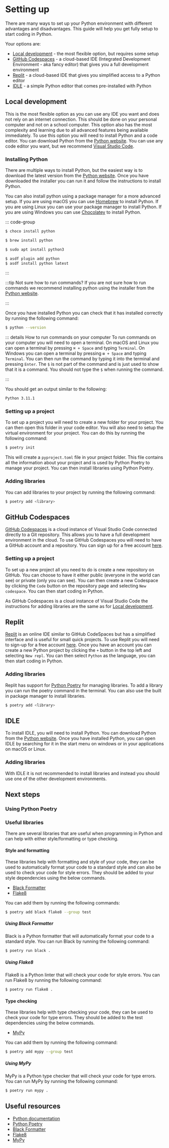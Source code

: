 # Setting up
There are many ways to set up your Python environment with different advantages and disadvantages. This guide will help you get fully setup to start coding in Python.

Your options are:
- [Local development](#local-development) - the most flexible option, but requires some setup
- [GitHub Codespaces](#github-codespaces) - a cloud-based IDE (Integrated Development Environment - aka fancy editor) that gives you a full development environment
- [Replit](#replit) - a cloud-based IDE that gives you simplified access to a Python editor
- [IDLE](#idle) - a simple Python editor that comes pre-installed with Python

## Local development
This is the most flexible option as you can use any IDE you want and does not rely on an internet connection. This should be done on your personal computer and not on a school computer. This option also has the most complexity and learning due to all advanced features being available immediately. To use this option you will need to install Python and a code editor. You can download Python from the [Python website](https://www.python.org/downloads/). You can use any code editor you want, but we recommend [Visual Studio Code](https://code.visualstudio.com/).

### Installing Python
There are multiple ways to install Python, but the easiest way is to download the latest version from the [Python website](https://www.python.org/downloads/). Once you have downloaded the installer you can run it and follow the instructions to install Python.

You can also install python using a package manager for a more advanced setup. If you are using macOS you can use [Homebrew](https://brew.sh) to install Python. If you are using Linux you can use your package manager to install Python. If you are using Windows you can use [Chocolatey](https://chocolatey.org) to install Python.

::: code-group

```sh [Chocolatey]
$ choco install python
```

```sh [Homebrew]
$ brew install python
```

```sh [Linux]
$ sudo apt install python3
```

```sh [asdf]
$ asdf plugin add python
$ asdf install python latest
```

:::

:::tip Not sure how to run commands?
If you are not sure how to run commands we recommend installing python using the installer from the [Python website](https://www.python.org/downloads/).

:::

Once you have installed Python you can check that it has installed correctly by running the following command:
```sh
$ python --version
```

::: details How to run commands on your computer
To run commands on your computer you will need to open a terminal. On macOS and Linux you can open a terminal by pressing `⌘ + Space` and typing `Terminal`. On Windows you can open a terminal by pressing `⊞ + Space` and typing `Terminal`. You can then run the command by typing it into the terminal and pressing `Enter`. The `$` is not part of the command and is just used to show that it is a command. You should not type the `$` when running the command.

:::

You should get an output similar to the following:
```sh
Python 3.11.1
```

### Setting up a project
To set up a project you will need to create a new folder for your project. You can then open this folder in your code editor. You will also need to setup the virtual environment for your project. You can do this by running the following command:
```sh
$ poetry init
```

This will create a `pyproject.toml` file in your project folder. This file contains all the information about your project and is used by Python Poetry to manage your project. You can then install libraries using Python Poetry.

### Adding libraries
You can add libraries to your project by running the following command:
```sh
$ poetry add <library>
```

## GitHub Codespaces
[GitHub Codespaces](https://github.com/features/codespaces) is a cloud instance of Visual Studio Code connected directly to a Git repository. This allows you to have a full development environment in the cloud. To use GitHub Codespaces you will need to have a GitHub account and a repository. You can sign up for a free account [here](https://github.com).

### Setting up a project
To set up a new project all you need to do is create a new repository on GitHub. You can choose to have it either public (everyone in the world can see) or private (only you can see). You can then create a new Codespace by clicking the `Code` button on the repository page and selecting `New codespace`. You can then start coding in Python.

As GitHub Codespaces is a cloud instance of Visual Studio Code the instructions for adding libraries are the same as for [Local development](#local-development).

## Replit
[Replit](https://replit.com) is an online IDE similar to GitHub CodeSpaces but has a simplified interface and is useful for small quick projects. To use Replit you will need to sign-up for a free account [here](https://replit.com/signup). Once you have an account you can create a new Python project by clicking the `+` button in the top left and selecting `New repl`. You can then select `Python` as the language, you can then start coding in Python.

### Adding libraries
Replit has support for [Python Poetry](https://python-poetry.org) for managing libraries. To add a library you can run the poetry command in the terminal. You can also use the built in package manager to install libraries.

```sh
$ poetry add <library>
```

## IDLE
To install IDLE, you will need to install Python. You can download Python from the [Python website](https://www.python.org/downloads/). Once you have installed Python, you can open IDLE by searching for it in the start menu on windows or in your applications on macOS or Linux.

### Adding libraries
With IDLE it is not recommended to install libraries and instead you should use one of the other development environments.


## Next steps

### Using Python Poetry

### Useful libraries
There are several libraries that are useful when programming in Python and can help with either style/formatting or type checking.

#### Style and formatting
These libraries help with formatting and style of your code, they can be used to automatically format your code to a standard style and can also be used to check your code for style errors. They should be added to your style dependencies using the below commands.

- [Black Formatter](https://black.readthedocs.io/en/stable/)
- [Flake8](https://flake8.pycqa.org/en/latest/)

You can add them by running the following commands:
```sh
$ poetry add black flake8 --group test
```

##### Using Black Formatter
Black is a Python formatter that will automatically format your code to a standard style. You can run Black by running the following command:
```sh
$ poetry run black .
```

##### Using Flake8
Flake8 is a Python linter that will check your code for style errors. You can run Flake8 by running the following command:
```sh
$ poetry run flake8 .
```

#### Type checking
These libraries help with type checking your code, they can be used to check your code for type errors. They should be added to the test dependencies using the below commands.

- [MyPy](https://mypy.readthedocs.io/en/stable/)

You can add them by running the following command:
```sh
$ poetry add mypy --group test
```

##### Using MyPy
MyPy is a Python type checker that will check your code for type errors. You can run MyPy by running the following command:
```sh
$ poetry run mypy .
```

## Useful resources
- [Python documentation](https://docs.python.org/3/)
- [Python Poetry](https://python-poetry.org)
- [Black Formatter](https://black.readthedocs.io/en/stable/)
- [Flake8](https://flake8.pycqa.org/en/latest/)
- [MyPy](https://mypy.readthedocs.io/en/stable/)
